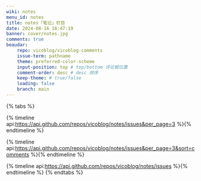 ```yaml
---
wiki: notes
menu_id: notes
title: notes「笔记」栏目
date: 2024-08-16 16:47:19
banner: cover/notes.jpg
comments: true
beaudar:
    repo: vicoblog/vicoblog-comments
    issue-term: pathname
    theme: preferred-color-scheme
    input-position: top # top/bottom 评论框位置
    comment-order: desc # desc 排序
    keep-theme: # true/false
    loading: false
    branch: main
---
```


{% tabs %}
<!-- tab 最新10条 -->
{% timeline api:https://api.github.com/repos/vicoblog/notes/issues&per_page=3 %}{% endtimeline %}
<!-- tab 最多回顾 -->
{% timeline api:https://api.github.com/repos/vicoblog/notes/issues&per_page=3&sort=comments %}{% endtimeline %}
<!-- tab 全部 -->
{% timeline api:https://api.github.com/repos/vicoblog/notes/issues %}{% endtimeline %}
{% endtabs %}
